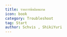 ```yaml
---
title: รายการข้อผิดพลาด
icon: book
category: Troubleshoot
tag: Start
author: Schvis , ShikiYuri 
---
```


<AutoCatalog />